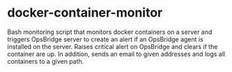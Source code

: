 # docker-container-monitor
Bash monitoring script that monitors docker containers on a server and triggers OpsBridge server to create an alert if an OpsBridge agent is installed on the server. Raises critical alert on OpsBridge and clears if the container are up. In addition, sends an email to given addresses and logs all containers to a given path.
